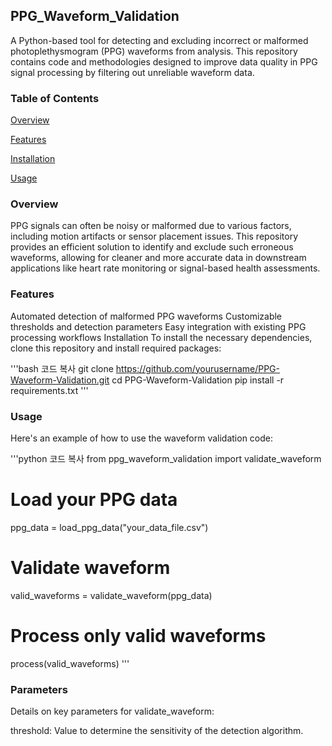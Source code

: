 ## PPG_Waveform_Validation

A Python-based tool for detecting and excluding incorrect or malformed photoplethysmogram (PPG) waveforms from analysis. This repository contains code and methodologies designed to improve data quality in PPG signal processing by filtering out unreliable waveform data.

### Table of Contents
[Overview](#overview)


[Features](#features)


[Installation](#installation)


[Usage](#usage)



### Overview
PPG signals can often be noisy or malformed due to various factors, including motion artifacts or sensor placement issues. This repository provides an efficient solution to identify and exclude such erroneous waveforms, allowing for cleaner and more accurate data in downstream applications like heart rate monitoring or signal-based health assessments.

### Features
Automated detection of malformed PPG waveforms
Customizable thresholds and detection parameters
Easy integration with existing PPG processing workflows
Installation
To install the necessary dependencies, clone this repository and install required packages:

'''bash
코드 복사
git clone https://github.com/yourusername/PPG-Waveform-Validation.git
cd PPG-Waveform-Validation
pip install -r requirements.txt
'''

### Usage
Here's an example of how to use the waveform validation code:

'''python
코드 복사
from ppg_waveform_validation import validate_waveform

# Load your PPG data
ppg_data = load_ppg_data("your_data_file.csv")

# Validate waveform
valid_waveforms = validate_waveform(ppg_data)

# Process only valid waveforms
process(valid_waveforms)
'''

### Parameters
Details on key parameters for validate_waveform:

threshold: Value to determine the sensitivity of the detection algorithm.
